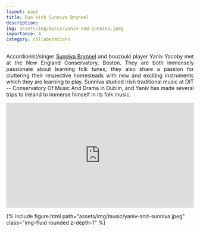 ```yaml
---
layout: page
title: Duo with Sunniva Brynnel
description: 
img: assets/img/music/yaniv-and-sunniva.jpeg
importance: 4
category: collaborations
---
```


<div class="row">
    <div class="col-sm mt-3 mt-md-0">
    	 <p style="text-align: justify;">
		Accordionist/singer <a href="http://sunnivabrynnel.com" target="_blank" rel="noopener noreferrer">Sunniva Brynnel</a> and bouzouki player Yaniv Yacoby met at the New England Conservatory, Boston. They are both immensely passionate about learning folk tunes; they also share a passion for cluttering their respective homesteads with new and exciting instruments which they are learning to play. Sunniva studied Irish traditional music at DIT -- Conservatory Of Music And Drama in Dublin, and Yaniv has made several trips to Ireland to immerse himself in its folk music.
	 </p>
    </div>
</div>

<p></p>

<div class="row">
    <div class="col-sm mt-3 mt-md-0">
    	 <div style="position:relative;height:0px;padding-bottom:56%;margin:0px auto;">
	      <iframe style="position:absolute;top:0px;left:0px;width:100%;height:100%;" width="1280" height="720" src="https://www.youtube.com/embed/1dSfKomtq1Q?rel=0&amp;color=white" frameborder="0" allowfullscreen=""></iframe>
	 </div>
    </div>
</div>

<p></p>

<div class="row">
    <div class="col-sm mt-3 mt-md-0">
        {% include figure.html path="assets/img/music/yaniv-and-sunniva.jpeg" class="img-fluid rounded z-depth-1" %}
    </div>
</div>

